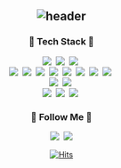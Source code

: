 <div align="center">
  
![header](https://capsule-render.vercel.app/api?type=waving&color=timeGradient&text=Hi%20There👋%20I'm%20Yumi%20🐥%20&animation=twinkling&fontSize=35&fontAlignY=40&fontAlign=70&height=250)
---

<h3 align="center">🚀 Tech Stack 🚀</h3>
<p align="center">
  <img src="https://img.shields.io/badge/Java-ED8B00?style=for-the-badge&logo=openjdk&logoColor=white"/></a>&nbsp
  <img src="https://img.shields.io/badge/JavaScript-F7DF1E?style=for-the-badge&logo=JavaScript&logoColor=white"/></a>&nbsp
  <img src="https://img.shields.io/badge/TypeScript-007ACC?style=for-the-badge&logo=typescript&logoColor=white"/></a>&nbsp
  <br>
  <img src="https://img.shields.io/badge/Spring-6DB33F?style=for-the-badge&logo=spring&logoColor=white"/></a>&nbsp
  <img src="https://img.shields.io/badge/SpringBoot-6DB33F?style=for-the-badg&logo=SpringBoot&logoColor=white"/></a>&nbsp 
  <img src="https://img.shields.io/badge/Express.js-404D59?style=for-the-badge"/></a>&nbsp
  <img src="https://img.shields.io/badge/Koa-33333D?style=for-the-badg&logo=Koa&logoColor=white"/></a>&nbsp
  <img src="https://img.shields.io/badge/Node.js-43853D?style=for-the-badge&logo=node.js&logoColor=white"/></a>&nbsp
  <img src="https://img.shields.io/badge/NestJs-E0234E?style=for-the-badg&logo=NestJs&logoColor=white"/></a>&nbsp
   <img src="https://img.shields.io/badge/React-20232A?style=for-the-badge&logo=react&logoColor=61DAFB"/></a>&nbsp
    <img src="https://img.shields.io/badge/Amazon_AWS-232F3E?style=for-the-badge&logo=amazon-aws&logoColor=white"/></a>&nbsp
  <br>
  <img src="https://img.shields.io/badge/Mysql-E6B91E?style=for-the-badg&logo=MySql&logoColor=white"/></a>&nbsp 
  <img src="https://img.shields.io/badge/PostgreSQL-316192?style=for-the-badge&logo=postgresql&logoColor=white"/></a>&nbsp 
  <br>
   <img src="https://img.shields.io/badge/Cent%20OS-262577?style=for-the-badge&logo=CentOS&logoColor=white"/></a>&nbsp 
  <img src="https://img.shields.io/badge/Linux-FCC624?style=for-the-badge&logo=linux&logoColor=black"/></a>&nbsp 
  <img src="https://img.shields.io/badge/Ubuntu-E95420?style=for-the-badge&logo=ubuntu&logoColor=white"/></a>&nbsp 
</p>

<h3 align="center">🌈 Follow Me 🌈</h3>
<p align="center">
  <a href="https://fillbycoding.tistory.com/"><img src="https://img.shields.io/badge/Tech%20Blog-11B48A?style=flat-square&logo=Vimeo&logoColor=white&link=https://fillbycoding.tistory.com"/></a>&nbsp
  <a href="mailto:dyalsla0105@gmail.com"><img src="https://img.shields.io/badge/Gmail-d14836?style=flat-square&logo=Gmail&logoColor=white&link=dyalsla0105@gmail.com"/></a>
</p>

[![Hits](https://hits.seeyoufarm.com/api/count/incr/badge.svg?url=https%3A%2F%2Fgithub.com%2FJoYouMe&count_bg=%23F5B8F3&title_bg=%23555555&icon=&icon_color=%23E7E7E7&title=hits&edge_flat=false)](https://hits.seeyoufarm.com)
